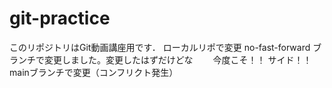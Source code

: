 # git-practice
このリポジトリはGit動画講座用です．
ローカルリポで変更
no-fast-forward ブランチで変更しました。変更したはずだけどな　　
今度こそ！！ サイド！！
mainブランチで変更（コンフリクト発生）
